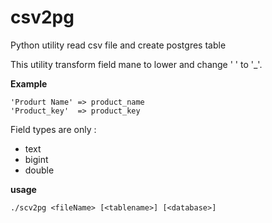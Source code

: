 # csv2pg
Python utility read csv file and  create postgres table 

This utility transform field mane to lower and change ' ' to '_'.

**Example**
```
'Produrt Name' => product_name
'Product_key'  => product_key
```

Field types are only : 
 - text
 -  bigint
 -  double

**usage**
```
./scv2pg <fileName> [<tablename>] [<database>]
```
